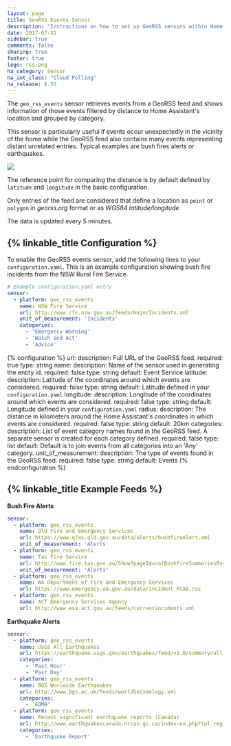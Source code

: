 ```yaml
---
layout: page
title: GeoRSS Events Sensor
description: "Instructions on how to set up GeoRSS sensors within Home Assistant."
date: 2017-07-31
sidebar: true
comments: false
sharing: true
footer: true
logo: rss.png
ha_category: Sensor
ha_iot_class: "Cloud Polling"
ha_release: 0.55
---
```


The `geo_rss_events` sensor retrieves events from a GeoRSS feed and shows information of those events filtered by distance to Home Assistant's location and grouped by category.

This sensor is particularly useful if events occur unexpectedly in the vicinity of the home while the GeoRSS feed also contains many events representing distant unrelated entries. Typical examples are bush fires alerts or earthquakes.

<p class='img'>
  <img src='{{site_root}}/images/screenshots/geo-rss-incidents-group-screenshot.png' />
</p>

The reference point for comparing the distance is by default defined by `latitude` and `longitude` in the basic configuration.

Only entries of the feed are considered that define a location as `point` or `polygon` in *georss.org* format or as *WGS84 latitude/longitude*.

The data is updated every 5 minutes.

## {% linkable_title Configuration %}

To enable the GeoRSS events sensor, add the following lines to your `configuration.yaml`. This is an example configuration showing bush fire incidents from the NSW Rural Fire Service.

```yaml
# Example configuration.yaml entry
sensor:
  - platform: geo_rss_events
    name: NSW Fire Service
    url: http://www.rfs.nsw.gov.au/feeds/majorIncidents.xml
    unit_of_measurement: 'Incidents'
    categories:
      - 'Emergency Warning'
      - 'Watch and Act'
      - 'Advice'
```

{% configuration %}
url:
  description: Full URL of the GeoRSS feed.
  required: true
  type: string
name:
  description: Name of the sensor used in generating the entity id.
  required: false
  type: string
  default: Event Service
latitude:
  description: Latitude of the coordinates around which events are considered.
  required: false
  type: string
  default: Latitude defined in your `configuration.yaml`
longitude:
  description: Longitude of the coordinates around which events are considered.
  required: false
  type: string
  default: Longitude defined in your `configuration.yaml`
radius:
  description: The distance in kilometers around the Home Assistant's coordinates in which events are considered.
  required: false
  type: string
  default: 20km
categories:
  description: List of event category names found in the GeoRSS feed. A separate sensor is created for each category defined.
  required: false
  type: list
  default: Default is to join events from all categories into an 'Any' category.
unit_of_measurement:
  description: The type of events found in the GeoRSS feed.
  required: false
  type: string
  default: Events
{% endconfiguration %}

## {% linkable_title Example Feeds %}

**Bush Fire Alerts**

```yaml
sensor:
  - platform: geo_rss_events
    name: Qld Fire and Emergency Services
    url: https://www.qfes.qld.gov.au/data/alerts/bushfireAlert.xml
    unit_of_measurement: 'Alerts'
  - platform: geo_rss_events
    name: Tas Fire Service
    url: http://www.fire.tas.gov.au/Show?pageId=colBushfireSummariesRss
    unit_of_measurement: 'Alerts'
  - platform: geo_rss_events
    name: WA Department of Fire and Emergency Services
    url: https://www.emergency.wa.gov.au/data/incident_FCAD.rss
  - platform: geo_rss_events
    name: ACT Emergency Services Agency
    url: http://www.esa.act.gov.au/feeds/currentincidents.xml
```


**Earthquake Alerts**

```yaml
sensor:
  - platform: geo_rss_events
    name: USGS All Earthquakes
    url: https://earthquake.usgs.gov/earthquakes/feed/v1.0/summary/all_day.atom
    categories:
      - 'Past Hour'
      - 'Past Day'
  - platform: geo_rss_events
    name: BGS Worlwide Earthquakes
    url: http://www.bgs.ac.uk/feeds/worldSeismology.xml
    categories:
      - 'EQMH'
  - platform: geo_rss_events
    name: Recent significant earthquake reports (Canada)
    url: http://www.earthquakescanada.nrcan.gc.ca/index-en.php?tpl_region=canada&tpl_output=rss
    categories:
      - 'Earthquake Report'
```
